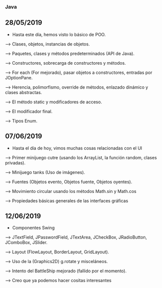 ### Java

## 28/05/2019
- Hasta este día, hemos visto lo básico de POO.

--> Clases, objetos, instancias de objetos.

--> Paquetes, clases y métodos predeterminados (API de Java).

--> Constructores, sobrecarga de constructores y métodos.

--> For each (For mejorado), pasar objetos a constructores, entradas por JOptionPane.

--> Herencia, polimorfismo, override de métodos, enlazado dinámico y clases abstractas.

--> El método static y modificadores de acceso.

--> El modificador final.

--> Tipos Enum.


## 07/06/2019

- Hasta el día de hoy, vimos muchas cosas relacionadas con el UI

--> Primer minijuego cutre (usando los ArrayList, la función random, clases privadas).

--> Minijuego tanks (Uso de imágenes).

--> Fuentes (Objetos evento, Objetos fuente, Objetos oyentes).

--> Movimiento circular usando los métodos Math.sin y Math.cos

--> Propiedades básicas generales de las interfaces gráficas


## 12/06/2019

- Componentes Swing

--> JTextField, JPasswordField, JTextArea, JCheckBox, JRadioButton, JComboBox, JSlider.

--> Layout (FlowLayout, BorderLayout, GridLayout).

--> Uso de la (Graphics2D) g.rotate y misceláneos.

--> Intento del BattleShip mejorado (fallido por el momento).

--> Creo que ya podemos hacer cositas interesantes

